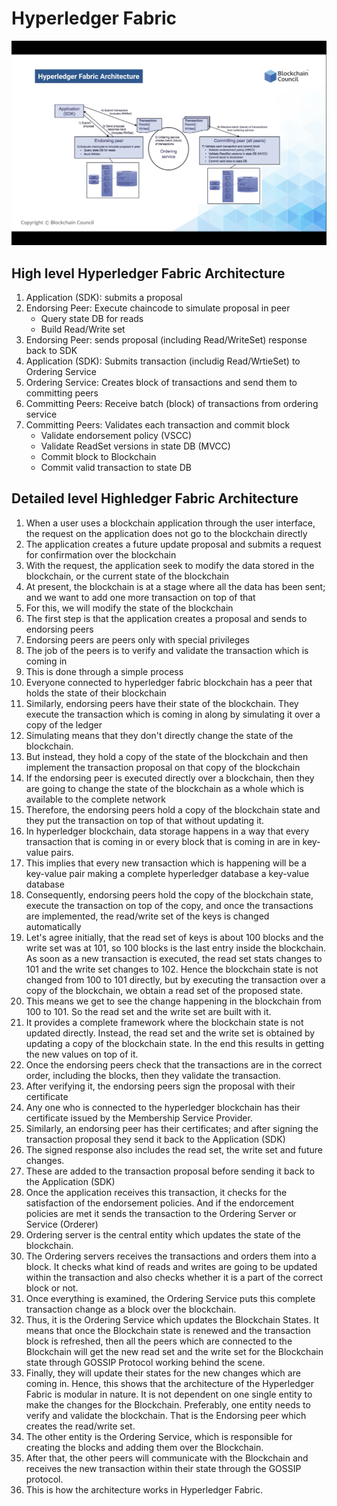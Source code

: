 # Hyperledger Fabric

![HLF](img/hlf-architecture.png)

## High level Hyperledger Fabric Architecture
1.  Application (SDK): submits a proposal
2.  Endorsing Peer: Execute chaincode to simulate proposal in peer
    -   Query state DB for reads
    -   Build Read/Write set
3.  Endorsing Peer: sends proposal (including Read/WriteSet) response back to SDK
4.  Application (SDK): Submits transaction (includig Read/WrtieSet) to Ordering Service
5.  Ordering Service: Creates block of transactions and send them to committing peers
6.  Committing Peers: Receive batch (block) of transactions from ordering service
7.  Committing Peers: Validates each transaction and commit block
    -   Validate endorsement policy (VSCC)
    -   Validate ReadSet versions in state DB (MVCC)
    -   Commit block to Blockchain
    -   Commit valid transaction to state DB

## Detailed level Highledger Fabric Architecture
1.  When a user uses a blockchain application through the user interface, the request on the application does not go to the blockchain directly
2.  The application creates a future update proposal and submits a request for confirmation over the blockchain
3.  With the request, the application seek to modify the data stored in the blockchain, or the current state of the blockchain
4.  At present, the blockchain is at a stage where all the data has been sent; and we want to add one more transaction on top of that
5.  For this, we will modify the state of the blockchain
6.  The first step is that the application creates a proposal and sends to endorsing peers
7.  Endorsing peers are peers only with special privileges
8.  The job of the peers is to verify and validate the transaction which is coming in
9.  This is done through a simple process
10. Everyone connected to hyperledger fabric blockchain has a peer that holds the state of their blockchain
11. Similarly, endorsing peers have their state of the blockchain. They execute the transaction which is coming in along by simulating it over a copy of the ledger
12. Simulating means that they don't directly change the state of the blockchain.
13. But instead, they hold a copy of the state of the blockchain and then implement the transaction proposal on that copy of the blockchain
14. If the endorsing peer is executed directly over a blockchain, then they are going to change the state of the blockchain as a whole which is available to the complete network
15. Therefore, the endorsing peers hold a copy of the blockchain state and they put the transaction on top of that without updating it.
16. In hyperledger blockchain, data storage happens in a way that every transaction that is coming in or every block that is coming in are in key-value pairs.
17. This implies that every new transaction which is happening will be a key-value pair making a complete hyperledger database a key-value database
18. Consequently, endorsing peers hold the copy of the blockchain state, execute the transaction on top of the copy, and once the transactions are implemented, the read/write set of the keys is changed automatically
19. Let's agree initially, that the read set of keys is about 100 blocks and the write set was at 101, so 100 blocks is the last entry inside the blockchain. As soon as a new transaction is executed, the read set stats changes to 101 and the write set changes to 102. Hence the blockchain state is not changed from 100 to 101 directly, but by executing the transaction over a copy of the blockchain, we obtain a read set of the proposed state.
29. This means we get to see the change happening in the blockchain from 100 to 101. So the read set and the write set are built with it.
30. It provides a complete framework where the blockchain state is not updated directly. Instead, the read set and the write set is obtained by updating a copy of the blockchain state. In the end this results in getting the new values on top of it.
31. Once the endorsing peers check that the transactions are in the correct order, including the blocks, then they validate the transaction.
32. After verifying it, the endorsing peers sign the proposal with their certificate 
33. Any one who is connected to the hyperledger blockchain has their certificate issued by the Membership Service Provider.
34. Similarly, an endorsing peer has their certificates; and after signing the transaction proposal they send it back to the Application (SDK)
35. The signed response also includes the read set, the write set and future changes.
36. These are added to the transaction proposal before sending it back to the Application (SDK)
37. Once the application receives this transaction, it checks for the satisfaction of the endorsement policies. And if the endorcement policies are met it sends the transaction to the Ordering Server or Service (Orderer)
38. Ordering server is the central entity which updates the state of the blockchain.
39. The Ordering servers receives the transactions and orders them into a block. It checks what kind of reads and writes are going to be updated within the transaction and also checks whether it is a part of the correct block or not.
40. Once everything is examined, the Ordering Service puts this complete transaction change as a block over the blockchain.
41. Thus, it is the Ordering Service  which updates the Blockchain States. It means that once the Blockchain state is renewed and the transaction block is refreshed, then all the peers which are connected to the Blockchain will get the new read set and the write set for the Blockchain state through GOSSIP Protocol working behind the scene.
42. Finally, they will update their states for the new changes which are coming in. Hence, this shows that the architecture of the Hyperledger Fabric is modular in nature. It is not dependent on one single entity to make the changes for the Blockchain. Preferably, one entity needs to verify and validate the blockchain. That is the Endorsing peer which creates the read/write set. 
43. The other entity is the Ordering Service, which is responsible for creating the blocks and adding them over the Blockchain.
44. After that, the other peers will communicate with the Blockchain and receives the new transaction within their state through the GOSSIP protocol.
43. This is how the architecture works in Hyperledger Fabric.